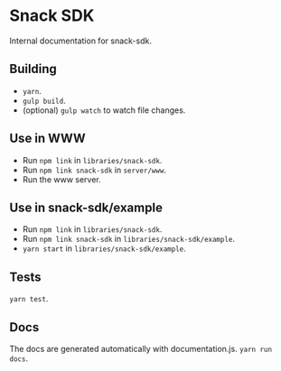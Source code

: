 # Snack SDK
Internal documentation for snack-sdk.

## Building
- `yarn`.
- `gulp build`.
- (optional) `gulp watch` to watch file changes.

## Use in WWW
- Run `npm link` in `libraries/snack-sdk`.
- Run `npm link snack-sdk` in `server/www`.
- Run the www server.

## Use in snack-sdk/example
- Run `npm link` in `libraries/snack-sdk`.
- Run `npm link snack-sdk` in `libraries/snack-sdk/example`.
- `yarn start` in `libraries/snack-sdk/example`.

## Tests
`yarn test`.

## Docs
The docs are generated automatically with documentation.js.
`yarn run docs`.
